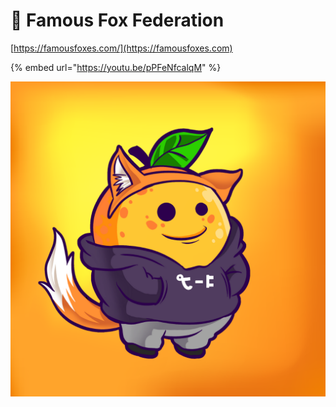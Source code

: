 # 🦊 Famous Fox Federation

[https://famousfoxes.com/](https://famousfoxes.com)

{% embed url="https://youtu.be/pPFeNfcalqM" %}

![](../../.gitbook/assets/foxy.png)

